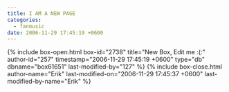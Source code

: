 ```yaml
---
title: I AM A NEW PAGE
categories:
  - fanmusic
date: 2006-11-29 17:45:19 +0600
---
```

{% include box-open.html box-id="2738" title="New Box, Edit me :(:" author-id="257" timestamp="2006-11-29 17:45:19 +0600" type="db" dbname="box61651" last-modified-by="127" %}
<navigator group="SheetMusic" /><displaytor />
{% include box-close.html author-name="Erik" last-modified-on="2006-11-29 17:45:37 +0600" last-modified-by-name="Erik" %}
